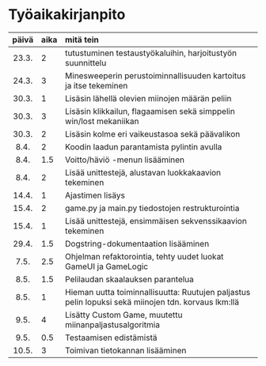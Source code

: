 # Työaikakirjanpito

| päivä | aika | mitä tein  |
| :----:|:-----| :-----|
| 23.3. | 2    | tutustuminen testaustyökaluihin, harjoitustyön suunnittelu |
| 24.3. | 3    | Minesweeperin perustoiminnallisuuden kartoitus ja itse tekeminen |
| 30.3. | 1    | Lisäsin lähellä olevien miinojen määrän peliin |
| 30.3. | 3    | Lisäsin klikkailun, flagaamisen sekä simppelin win/lost mekaniikan |
| 30.3. | 2    | Lisäsin kolme eri vaikeustasoa sekä päävalikon |
| 8.4.  | 2    | Koodin laadun parantamista pylintin avulla |
| 8.4.  | 1.5  | Voitto/häviö -menun lisääminen |
| 8.4.  | 2    | Lisää unittestejä, alustavan luokkakaavion tekeminen |
| 14.4. | 1    | Ajastimen lisäys |
| 15.4. | 2    | game.py ja main.py tiedostojen restrukturointia |
| 15.4. | 1    | Lisää unittestejä, ensimmäisen sekvenssikaavion tekeminen |
| 29.4. | 1.5  | Dogstring-dokumentaation lisääminen |
| 7.5.  | 2.5  | Ohjelman refaktorointia, tehty uudet luokat GameUI ja GameLogic  |
| 8.5.  | 1.5  | Pelilaudan skaalauksen parantelua  |
| 8.5.  | 1    | Hieman uutta toiminnallisuutta: Ruutujen paljastus pelin lopuksi sekä miinojen tdn. korvaus lkm:llä |
| 9.5.  | 4    | Lisätty Custom Game, muutettu miinanpaljastusalgoritmia |
| 9.5.  | 0.5  | Testaamisen edistämistä |
| 10.5. | 3    | Toimivan tietokannan lisääminen |